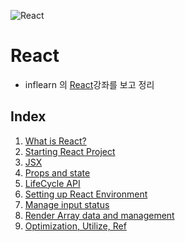 ![React](http://blog-assets.risingstack.com/2016/Jan/react_best_practices-1453211146748.png)

# React
- inflearn 의 [React](https://www.inflearn.com/course/react-velopert/)강좌를 보고 정리

## Index
1. [What is React?](./WhatIsReact.md)
2. [Starting React Project](./StartingReactProject.md)
3. [JSX]()
4. [Props and state]()
5. [LifeCycle API]()
6. [Setting up React Environment]()
7. [Manage input status]()
8. [Render Array data and management]()
9. [Optimization, Utilize, Ref]()